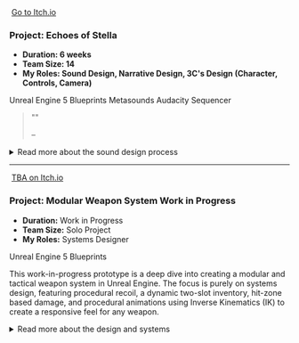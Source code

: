 <div class="project-card">

  <div class="project-flex-container">
    <div class="project-image-column">
      <img src="{{ '/Images/Gp3.jpg' | relative_url }}" alt="">
      <a href="" class="itchio-link" target="_blank" rel="noopener noreferrer">
        <i class="fa-brands fa-itch-io"></i> Go to Itch.io
      </a>
    </div>
    <div class="project-text-column">
      <h3>Project: Echoes of Stella</h3>
      <div class="project-meta">
        <ul>
          <li><strong>Duration: 6 weeks </strong> </li>
          <li><strong>Team Size: 14 </strong> </li>
          <li><strong>My Roles: Sound Design, Narrative Design, 3C's Design (Character, Controls, Camera)</strong> </li>
        </ul>
      </div> 
      <div class="project-tools-summary">
  <span class="tool-tag"><i class="fa-brands fa-unreal"></i> Unreal Engine 5</span>
  <span class="tool-tag"><i class="fa-solid fa-diagram-project"></i> Blueprints</span>
  <span class="tool-tag"><i class="fa-solid fa-wave-square"></i> Metasounds</span>
  <span class="tool-tag"><i class="fa-solid fa-wave-square"></i> Audacity</span>
  <span class="tool-tag"><i class="fa-solid fa-film"></i> Sequencer</span>
</div>
      <p></p>  
      <blockquote class="testimonial">
        <p>""</p>
        <cite>– </cite>
      </blockquote>
    </div>
  </div>

  <div class="project-details-row">
    <details>
      <summary>Read more about the sound design process</summary>
      <div class="details-content">
        <div class="process-stage">
          <h3>3C's Design </h3>
          <div class="stage-content-flex">
            <div class="stage-gallery">
              <p class="gallery-label">Process images:</p>
              <a href="{{ '/Images/gp3gif2.gif' | relative_url }}" target="_blank"><img src="{{ '/Images/gp3gif2.gif' | relative_url }}" alt="" class="gallery-thumbnail"></a>
            </div>
            <div class="stage-description">
              <p>3C's Design: Crafting a Vulnerable Player Experience</p>
              <ul>
        <li>
          <strong>Core Movement Prototyping:</strong> I implemented a standard but responsive control scheme, including a sprint function to allow for desperate escapes, and a crouch function that was essential for the hide-and-seek gameplay loop, allowing players to take cover under objects like sinks and beds.
        </li>
        <li>
          <strong>Iterative Design & Cutting Features:</strong> A key part of the design process was knowing what to remove to strengthen the core experience. We initially prototyped a leaning mechanic, but after playtesting showed that players found it hard to use or didn't use it as intended, I made the deliberate decision to cut it to avoid unnecessary complexity. Similarly, an early jump mechanic was removed after feedback highlighted that it created navigational confusion in our tightly designed levels.
        </li>
        <li>
          <strong>Camera Feel:</strong> The first-person camera was carefully tuned with a subtle head-bob to increase immersion, while ensuring it was stable enough to not cause motion sickness during tense chase sequences.
        </li>
      </ul>
            </div>
          </div>
        </div>
        <div class="process-stage">
          <h3>Systems Design: From Proof-of-Concept to Gameplay Loops</h3>
          <div class="stage-content-flex">
            <div class="stage-gallery">
              <p class="gallery-label">Process images:</p>
              <a href="{{ '/Images/gp3gif5.gif' | relative_url }}" target="_blank"><img src="{{ '/Images/gp3gif5.gif' | relative_url }}" alt="" class="gallery-thumbnail"></a>
            </div>
            <div class="stage-description">
              <p>As a systems designer on this project, I was responsible for several key interactive elements that shaped the core gameplay.

My most significant contribution was prototyping the central "echo mechanic". The initial idea was met with some skepticism about its technical feasibility. To prove its potential, I independently developed a proof-of-concept in a few days. This working prototype successfully demonstrated the mechanic's value, was instrumental in getting full team buy-in, and became a cornerstone of the final game's puzzle and exploration loops.</p>
              <ul>
  <li>
    <strong>The "Echo Mechanic" (Proof-of-Concept):</strong> My most significant contribution was prototyping the central "echo mechanic". When the initial idea was met with skepticism regarding its technical feasibility, I independently developed a proof-of-concept in just a few days. This working prototype successfully demonstrated the mechanic's value, was instrumental in getting team buy-in, and became a cornerstone of the game's puzzle and exploration loops.
  </li>
  <li>
    <strong>Tension-Based Door Mechanics:</strong> I designed the behavior for all doors in the game, focusing on creating suspense with slow opening speeds and deliberate audio cues.
  </li>
  <li>
    <strong>Hiding & Stealth Systems:</strong> I designed and implemented the logic for all designated hide spots, and also pitched and prototyped the idea of secret passages to give the player strategic options to navigate the environment and evade threats.
  </li>
</ul>
            </div>
          </div>
        </div>
        <div class="process-stage">
  <h3>Post-Mortem: Reflections from a Prototype</h3>
  <div class="stage-content-flex">
    <div class="stage-gallery">
      <p class="gallery-label">Key Takeaway:</p>
      <blockquote class="testimonial">
        <p>"My key takeaway is that a 'less is more' approach, validated through rapid prototyping, is the most effective way to create a clear and emotionally resonant player experience. A prototype proves an idea more powerfully than any document ever could."</p>
      </blockquote>
    </div>
    <div class="stage-description">
      <h4>What Went Well:</h4>
      <ul>
        <li>
          <strong>The Value of Prototyping:</strong> This project reinforced my belief that prototypes are the best communication tool. Being able to show a playable version of an idea is far more effective at conveying a vision and getting feedback than a design document alone.
        </li>
      </ul>
      <h4>What Could Be Improved:</h4>
      <ul>
        <li>
          <strong>The "Kill Your Darlings" Principle:</strong> Through the process, I learned the valuable lesson that some features, even if they seem cool initially, can be unnecessary and ultimately confuse the player. A tighter, more focused design is often stronger. This project made me more confident in cutting features that don't serve the core experience.
        </li>
      </ul>
    </div>
  </div>
</div> </div>   </details>
  </div> <hr style="border-color: #555;">    </div>       
<div class="project-card">

  <div class="project-flex-container">
    <div class="project-image-column">
      <img src="{{ '/Images/py2img1.png' | relative_url }}" alt="">
      <a href="" class="itchio-link" target="_blank" rel="noopener noreferrer">
        <i class="fa-brands fa-itch-io"></i> TBA on Itch.io
      </a>
    </div>
    <div class="project-text-column">
     <h3>Project: Modular Weapon System <span class="wip-tag">Work in Progress</span></h3>
     <div class="project-meta">
        <ul>
          <li><strong>Duration:</strong> Work in Progress</li>
          <li><strong>Team Size:</strong> Solo Project</li>
          <li><strong>My Roles:</strong> Systems Designer</li>
        </ul>
      </div>
      <div class="project-tools-summary">
        <span class="tool-tag"><i class="fa-brands fa-unreal"></i> Unreal Engine 5</span> 
        <span class="tool-tag"><i class="fa-solid fa-diagram-project"></i> Blueprints</span>
      </div>
      <p><p>This work-in-progress prototype is a deep dive into creating a modular and tactical weapon system in Unreal Engine. The focus is purely on systems design, featuring procedural recoil, a dynamic two-slot inventory, hit-zone based damage, and procedural animations using Inverse Kinematics (IK) to create a responsive feel for any weapon.</p>
      </p>  
      <blockquote class="testimonial">
        <p></p>
        <cite></cite>
      </blockquote>
    </div>
  </div>

  <div class="project-details-row">
    <details>
      <summary>Read more about the design and systems</summary>
      <div class="details-content">
        <div class="process-stage">
          <h3>Key System Features</h3>
          <div class="stage-content-flex">
            <div class="stage-gallery">
              <p class="gallery-label">Process images:</p>
              <a href="{{ '/Images/py2gif6.gif' | relative_url }}" target="_blank"><img src="{{ '/Images/py2gif6.gif' | relative_url }}" alt="" class="gallery-thumbnail"></a>
              <a href="{{ '/Images/py2gif7.gif' | relative_url }}" target="_blank"><img src="{{ '/Images/py2gif7.gif' | relative_url }}" alt="" class="gallery-thumbnail"></a>
            </div>
            <div class="stage-description">
              <p></p>
               <ul>
      <li>
        <strong>Modular Two-Slot Inventory:</strong> The player can carry two weapons at a time. The system is built to be modular, allowing for easy expansion. Players can drop, throw, and pick up weapons dynamically from the environment.
      </li>
      <li>
        <strong>Procedural Recoil & Weapon Stats:</strong> To enhance the tactical feel, all 5 prototyped weapons (3 full-auto, 2 semi-auto) use a procedural recoil system. While the first shot is always accurate, subsequent shots have calculated deviation based on each weapon's unique stats.
      </li>
      <li>
        <strong>Procedural Animation w/ IK:</strong> To avoid creating unique animations for every weapon, the system uses procedural animations with Inverse Kinematics (IK). This allows the character's hands to realistically adapt to any weapon model. The system also includes weapon collision, pulling the gun back when aiming near a wall.
      </li>
      <li>
        <strong>Dynamic Damage Model:</strong> The prototype features different hit-zone checks. A weapon's damage output and the resulting sound, splatter effect vary depending on whether a shot hits an armored or unarmored surface.
      </li>
    </ul>
            </div>
          </div>
        <div class="process-stage">
          <h3>Future Development & Vision</h3>
          <div class="stage-content-flex">
            <div class="stage-gallery">
              <p class="gallery-label">Process images:</p>
              <a href="{{ '/Images/py2gif8.gif' | relative_url }}" target="_blank"><img src="{{ '/Images/py2gif8.gif' | relative_url }}" alt="" class="gallery-thumbnail"></a>
            </div>
            <div class="stage-description">
              <p> <p>This prototype is an ongoing effort and the foundation for what I envision as my graduation project. The immediate next steps in the design process include:</p>
              <ul>
      <li>Implementing a stamina system that affects the player's ability to Aim Down Sights (ADS) for extended periods, adding another layer of tactical decision-making.</li>
      <li>Continuously iterating to find the perfect balance between challenging, tactical gameplay and a fun, engaging player experience.</li>
    </ul>
             <hr style="border-color: #555;">    </div>       

